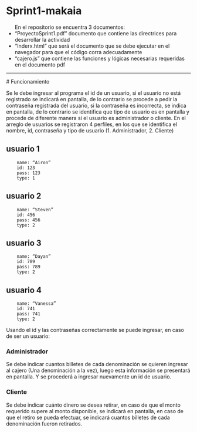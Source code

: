 # Sprint1-makaia

<ul>En el repositorio se encuentra 3 documentos:
  <li>“ProyectoSprint1.pdf” documento que contiene las directrices para desarrollar la actividad</li>
  <li>“Inderx.html” que será el documento que se debe ejecutar en el navegador para que el código corra adecuadamente</li>
  <li>“cajero.js” que contiene las funciones y lógicas necesarias requeridas en el documento pdf</li>
</ul>

<hr>
# Funcionamiento

Se le debe ingresar al programa el id de un usuario, si el usuario no está registrado se indicará en pantalla, de lo contrario se procede a pedir la contraseña registrada del usuario, si la contraseña es incorrecta, se indica en pantalla, de lo contrario se identifica que tipo de usuario es en pantalla y procede de diferente manera si el usuario es administrador o cliente.
En el arreglo de usuarios se registraron 4 perfiles, en los que se identifica el nombre, id, contraseña y tipo de usuario (1. Administrador, 2. Cliente)

## usuario 1

    	name: “Airon”
    	id: 123
    	pass: 123
    	type: 1

## usuario 2

    	name: “Steven”
    	id: 456
    	pass: 456
    	type: 2

## usuario 3

    	name: “Dayan”
    	id: 789
    	pass: 789
    	type: 2

## usuario 4

    	name: “Vanessa”
    	id: 741
    	pass: 741
    	type: 2

Usando el id y las contraseñas correctamente se puede ingresar, en caso de ser un usuario:

### Administrador

Se debe indicar cuantos billetes de cada denominación se quieren ingresar al cajero (Una denominación a la vez), luego esta información se presentará en pantalla. Y se procederá a ingresar nuevamente un id de usuario.

### Cliente

Se debe indicar cuánto dinero se desea retirar, en caso de que el monto requerido supere al monto disponible, se indicará en pantalla, en caso de que el retiro se pueda efectuar, se indicará cuantos billetes de cada denominación fueron retirados.
